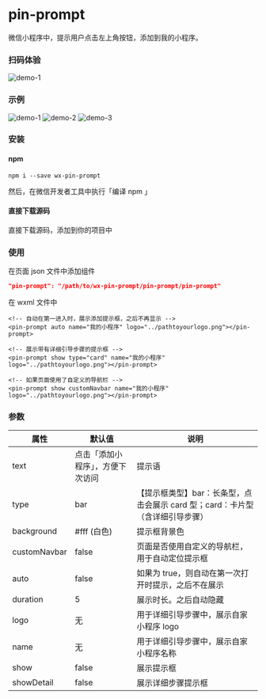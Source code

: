 # pin-prompt

微信小程序中，提示用户点击左上角按钮，添加到我的小程序。

### 扫码体验
![demo-1](./screenshots/demo.jpg)

### 示例
![demo-1](./screenshots/card-style.png)
![demo-2](./screenshots/bar-style.png)
![demo-3](./screenshots/with-navbar.png)

### 安装

#### npm

```
npm i --save wx-pin-prompt
```

然后，在微信开发者工具中执行「编译 npm 」

#### 直接下载源码

直接下载源码，添加到你的项目中

### 使用

在页面 json 文件中添加组件
``` json
"pin-prompt": "/path/to/wx-pin-prompt/pin-prompt/pin-prompt"
```

在 wxml 文件中

```
<!-- 自动在第一进入时，展示添加提示框，之后不再显示 -->
<pin-prompt auto name="我的小程序" logo="../pathtoyourlogo.png"></pin-prompt> 

<!-- 展示带有详细引导步骤的提示框 -->
<pin-prompt show type="card" name="我的小程序" logo="../pathtoyourlogo.png"></pin-prompt> 

<!-- 如果页面使用了自定义的导航栏 -->
<pin-prompt show customNavbar name="我的小程序" logo="../pathtoyourlogo.png"></pin-prompt> 
```


### 参数

| 属性       | 默认值                           | 说明                                                      |
| ---------- | -------------------------------- | --------------------------------------------------------- |
| text       | 点击「添加小程序」，方便下次访问 | 提示语                                                    |
| type       | bar                              | 【提示框类型】bar：长条型，点击会展示 card 型；card：卡片型（含详细引导步骤） |
| background | \#fff (白色)                   | 提示框背景色                                              |
| customNavbar | false                             | 页面是否使用自定义的导航栏，用于自动定位提示框              |
| auto       | false                            | 如果为 true，则自动在第一次打开时提示，之后不在展示       |
| duration   | 5                                | 展示时长。之后自动隐藏                                    |
| logo       | 无                               | 用于详细引导步骤中，展示自家小程序 logo                   |
| name       | 无                               | 用于详细引导步骤中，展示自家小程序名称                    |
| show       | false                            | 展示提示框                                                |
| showDetail | false                            | 展示详细步骤提示框                                        |

